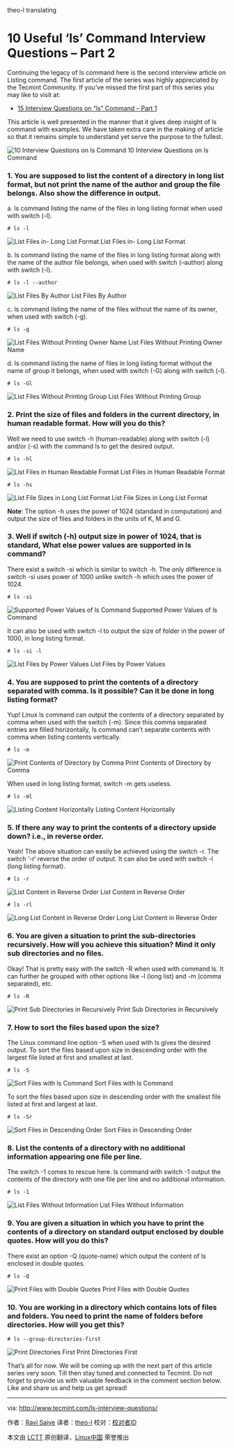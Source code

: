 theo-l translating

10 Useful ‘ls’ Command Interview Questions – Part 2
================================================================================
Continuing the legacy of ls command here is the second interview article on Listing command. The first article of the series was highly appreciated by the Tecmint Community. If you’ve missed the first part of this series you may like to visit at:

- [15 Interview Questions on “ls” Command – Part 1][1]

This article is well presented in the manner that it gives deep insight of ls command with examples. We have taken extra care in the making of article so that it remains simple to understand yet serve the purpose to the fullest.

![10 Interview Questions on ls Command](http://www.tecmint.com/wp-content/uploads/2015/03/ls-Command-Interview-Questions.jpg)
10 Interview Questions on ls Command

### 1. You are supposed to list the content of a directory in long list format, but not print the name of the author and group the file belongs. Also show the difference in output. ###

a. ls command listing the name of the files in long listing format when used with switch (-l).

    # ls -l

![List Files in- Long List Format](http://www.tecmint.com/wp-content/uploads/2015/03/List-Files-inLong-List-Format.gif)
List Files in- Long List Format

b. ls command listing the name of the files in long listing format along with the name of the author file belongs, when used with switch (–author) along with switch (-l).

    # ls -l --author

![List Files By Author](http://www.tecmint.com/wp-content/uploads/2015/03/List-Files-By-Author.gif)
List Files By Author

c. ls command listing the name of the files without the name of its owner, when used with switch (-g).

    # ls -g

![List Files Without Printing Owner Name](http://www.tecmint.com/wp-content/uploads/2015/03/List-Files-Without-Printing-Author.gif)
List Files Without Printing Owner Name

d. ls command listing the name of files in long listing format without the name of group it belongs, when used with switch (-G) along with switch (-l).

    # ls -Gl

![List Files Without Printing Group](http://www.tecmint.com/wp-content/uploads/2015/03/List-Files-Without-Printing-Group.gif)
List Files Without Printing Group

### 2. Print the size of files and folders in the current directory, in human readable format. How will you do this? ###

Well we need to use switch -h (human-readable) along with switch (-l) and/or (-s) with the command ls to get the desired output.

    # ls -hl

![List Files in Human Readable Format](http://www.tecmint.com/wp-content/uploads/2015/03/List-Size-of-Files-with-ls.gif)
List Files in Human Readable Format

    # ls -hs

![List File Sizes in Long List Format](http://www.tecmint.com/wp-content/uploads/2015/03/List-File-Sizes-in-Readable-Format.gif)
List File Sizes in Long List Format

**Note**: The option -h uses the power of 1024 (standard in computation) and output the size of files and folders in the units of K, M and G.

### 3. Well if switch (-h) output size in power of 1024, that is standard, What else power values are supported in ls command? ###

There exist a switch -si which is similar to switch -h. The only difference is switch -si uses power of 1000 unlike switch -h which uses the power of 1024.

    # ls -si

![Supported Power Values of ls Command](http://www.tecmint.com/wp-content/uploads/2015/03/ls-supported-power-values.gif)
Supported Power Values of ls Command

It can also be used with switch -l to output the size of folder in the power of 1000, in long listing format.

    # ls -si -l

![List Files by Power Values](http://www.tecmint.com/wp-content/uploads/2015/03/List-Files-by-Power-Values.gif)
List Files by Power Values

### 4. You are supposed to print the contents of a directory separated with comma. Is it possible? Can it be done in long listing format? ###

Yup! Linux ls command can output the contents of a directory separated by comma when used with the switch (-m). Since this comma separated entries are filled horizontally, ls command can’t separate contents with comma when listing contents vertically.

    # ls -m

![Print Contents of Directory by Comma](http://www.tecmint.com/wp-content/uploads/2015/03/Print-Contents-of-Directory-by-Comma.gif)
Print Contents of Directory by Comma

When used in long listing format, switch -m gets useless.

    # ls -ml

![Listing Content Horizontally](http://www.tecmint.com/wp-content/uploads/2015/03/Listing-Content-Horizentally.gif)
Listing Content Horizontally

### 5. If there any way to print the contents of a directory upside down? i.e., in reverse order. ###

Yeah! The above situation can easily be achieved using the switch -r. The switch ‘-r‘ reverse the order of output. It can also be used with switch -l (long listing format).

    # ls -r

![List Content in Reverse Order](http://www.tecmint.com/wp-content/uploads/2015/03/List-Content-in-Reverse-Order.gif)
List Content in Reverse Order

    # ls -rl

![Long List Content in Reverse Order](http://www.tecmint.com/wp-content/uploads/2015/03/Long-List-Content-in-Reverse-Order.gif)
Long List Content in Reverse Order

### 6. You are given a situation to print the sub-directories recursively. How will you achieve this situation? Mind it only sub directories and no files. ###

Okay! That is pretty easy with the switch -R when used with command ls. It can further be grouped with other options like -l (long list) and -m (comma separated), etc.

    # ls -R

![Print Sub Directories in Recursively](http://www.tecmint.com/wp-content/uploads/2015/03/Print-Sub-Directories-in-Recursively.gif)
Print Sub Directories in Recursively

### 7. How to sort the files based upon the size? ###

The Linux command line option -S when used with ls gives the desired output. To sort the files based upon size in descending order with the largest file listed at first and smallest at last.

    # ls -S

![Sort Files with ls Command](http://www.tecmint.com/wp-content/uploads/2015/03/Sort-Files-in-Linux.gif)
Sort Files with ls Command

To sort the files based upon size in descending order with the smallest file listed at first and largest at last.

    # ls -Sr

![Sort Files in Descending Order](http://www.tecmint.com/wp-content/uploads/2015/03/Sort-Files-in-Descending-Order.gif)
Sort Files in Descending Order

### 8. List the contents of a directory with no additional information appearing one file per line. ###

The switch -1 comes to rescue here. ls command with switch -1 output the contents of the directory with one file per line and no additional information.

    # ls -1

![List Files Without Information](http://www.tecmint.com/wp-content/uploads/2015/03/List-Files-Without-Information.gif)
List Files Without Information

### 9. You are given a situation in which you have to print the contents of a directory on standard output enclosed by double quotes. How will you do this? ###

There exist an option -Q (quote-name) which output the content of ls enclosed in double quotes.

    # ls -Q

![Print Files with Double Quotes](http://www.tecmint.com/wp-content/uploads/2015/03/Print-Files-with-Double-Quotes.gif)
Print Files with Double Quotes

### 10. You are working in a directory which contains lots of files and folders. You need to print the name of folders before directories. How will you get this? ###

    # ls --group-directories-first

![Print Directories First](http://www.tecmint.com/wp-content/uploads/2015/03/Print-Directories-First.gif)
Print Directories First

That’s all for now. We will be coming up with the next part of this article series very soon. Till then stay tuned and connected to Tecmint. Do not forget to provide us with valuable feedback in the comment section below. Like and share us and help us get spread!

--------------------------------------------------------------------------------

via: http://www.tecmint.com/ls-interview-questions/

作者：[Ravi Saive][a]
译者：[theo-l](https://github.com/theo-l)
校对：[校对者ID](https://github.com/校对者ID)

本文由 [LCTT](https://github.com/LCTT/TranslateProject) 原创翻译，[Linux中国](http://linux.cn/) 荣誉推出

[a]:http://www.tecmint.com/author/admin/
[1]:http://www.tecmint.com/ls-command-interview-questions/

